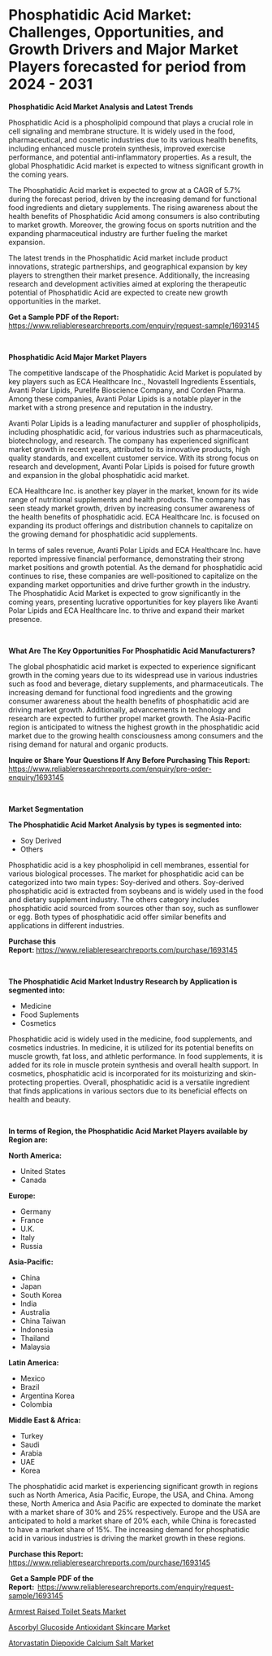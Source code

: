 <p><h1>Phosphatidic Acid Market: Challenges, Opportunities, and Growth Drivers and Major Market Players forecasted for period from 2024 - 2031</h1></p><p><strong>Phosphatidic Acid Market Analysis and Latest Trends</strong></p>
<p><p>Phosphatidic Acid is a phospholipid compound that plays a crucial role in cell signaling and membrane structure. It is widely used in the food, pharmaceutical, and cosmetic industries due to its various health benefits, including enhanced muscle protein synthesis, improved exercise performance, and potential anti-inflammatory properties. As a result, the global Phosphatidic Acid market is expected to witness significant growth in the coming years.</p><p>The Phosphatidic Acid market is expected to grow at a CAGR of 5.7% during the forecast period, driven by the increasing demand for functional food ingredients and dietary supplements. The rising awareness about the health benefits of Phosphatidic Acid among consumers is also contributing to market growth. Moreover, the growing focus on sports nutrition and the expanding pharmaceutical industry are further fueling the market expansion.</p><p>The latest trends in the Phosphatidic Acid market include product innovations, strategic partnerships, and geographical expansion by key players to strengthen their market presence. Additionally, the increasing research and development activities aimed at exploring the therapeutic potential of Phosphatidic Acid are expected to create new growth opportunities in the market.</p></p>
<p><strong>Get a Sample PDF of the Report:&nbsp;</strong> <a href="https://www.reliableresearchreports.com/enquiry/request-sample/1693145">https://www.reliableresearchreports.com/enquiry/request-sample/1693145</a></p>
<p>&nbsp;</p>
<p><strong>Phosphatidic Acid Major Market Players</strong></p>
<p><p>The competitive landscape of the Phosphatidic Acid Market is populated by key players such as ECA Healthcare Inc., Novastell Ingredients Essentials, Avanti Polar Lipids, Purelife Bioscience Company, and Corden Pharma. Among these companies, Avanti Polar Lipids is a notable player in the market with a strong presence and reputation in the industry. </p><p>Avanti Polar Lipids is a leading manufacturer and supplier of phospholipids, including phosphatidic acid, for various industries such as pharmaceuticals, biotechnology, and research. The company has experienced significant market growth in recent years, attributed to its innovative products, high quality standards, and excellent customer service. With its strong focus on research and development, Avanti Polar Lipids is poised for future growth and expansion in the global phosphatidic acid market.</p><p>ECA Healthcare Inc. is another key player in the market, known for its wide range of nutritional supplements and health products. The company has seen steady market growth, driven by increasing consumer awareness of the health benefits of phosphatidic acid. ECA Healthcare Inc. is focused on expanding its product offerings and distribution channels to capitalize on the growing demand for phosphatidic acid supplements.</p><p>In terms of sales revenue, Avanti Polar Lipids and ECA Healthcare Inc. have reported impressive financial performance, demonstrating their strong market positions and growth potential. As the demand for phosphatidic acid continues to rise, these companies are well-positioned to capitalize on the expanding market opportunities and drive further growth in the industry. The Phosphatidic Acid Market is expected to grow significantly in the coming years, presenting lucrative opportunities for key players like Avanti Polar Lipids and ECA Healthcare Inc. to thrive and expand their market presence.</p></p>
<p>&nbsp;</p>
<p><strong>What Are The Key Opportunities For Phosphatidic Acid Manufacturers?</strong></p>
<p><p>The global phosphatidic acid market is expected to experience significant growth in the coming years due to its widespread use in various industries such as food and beverage, dietary supplements, and pharmaceuticals. The increasing demand for functional food ingredients and the growing consumer awareness about the health benefits of phosphatidic acid are driving market growth. Additionally, advancements in technology and research are expected to further propel market growth. The Asia-Pacific region is anticipated to witness the highest growth in the phosphatidic acid market due to the growing health consciousness among consumers and the rising demand for natural and organic products.</p></p>
<p><strong>Inquire or Share Your Questions If Any Before Purchasing This Report:</strong> <a href="https://www.reliableresearchreports.com/enquiry/pre-order-enquiry/1693145">https://www.reliableresearchreports.com/enquiry/pre-order-enquiry/1693145</a></p>
<p>&nbsp;</p>
<p><strong>Market Segmentation</strong></p>
<p><strong>The Phosphatidic Acid Market Analysis by types is segmented into:</strong></p>
<p><ul><li>Soy Derived</li><li>Others</li></ul></p>
<p><p>Phosphatidic acid is a key phospholipid in cell membranes, essential for various biological processes. The market for phosphatidic acid can be categorized into two main types: Soy-derived and others. Soy-derived phosphatidic acid is extracted from soybeans and is widely used in the food and dietary supplement industry. The others category includes phosphatidic acid sourced from sources other than soy, such as sunflower or egg. Both types of phosphatidic acid offer similar benefits and applications in different industries.</p></p>
<p><strong>Purchase this Report:&nbsp;</strong><a href="https://www.reliableresearchreports.com/purchase/1693145">https://www.reliableresearchreports.com/purchase/1693145</a></p>
<p>&nbsp;</p>
<p><strong>The Phosphatidic Acid Market Industry Research by Application is segmented into:</strong></p>
<p><ul><li>Medicine</li><li>Food Suplements</li><li>Cosmetics</li></ul></p>
<p><p>Phosphatidic acid is widely used in the medicine, food supplements, and cosmetics industries. In medicine, it is utilized for its potential benefits on muscle growth, fat loss, and athletic performance. In food supplements, it is added for its role in muscle protein synthesis and overall health support. In cosmetics, phosphatidic acid is incorporated for its moisturizing and skin-protecting properties. Overall, phosphatidic acid is a versatile ingredient that finds applications in various sectors due to its beneficial effects on health and beauty.</p></p>
<p>&nbsp;</p>
<p><strong>In terms of Region, the Phosphatidic Acid Market Players available by Region are:</strong></p>
<p>
    <p> <strong> North America: </strong>
        <ul>
            <li>United States</li>
            <li>Canada</li>
        </ul>
        </p> 
    <p> <strong> Europe: </strong>
        <ul>
            <li>Germany</li>
            <li>France</li>
            <li>U.K.</li>
            <li>Italy</li>
            <li>Russia</li>
        </ul>
        </p> 
    <p> <strong> Asia-Pacific: </strong>
        <ul>
            <li>China</li>
            <li>Japan</li>
            <li>South Korea</li>
            <li>India</li>
            <li>Australia</li>
            <li>China Taiwan</li>
            <li>Indonesia</li>
            <li>Thailand</li>
            <li>Malaysia</li>
        </ul>
        </p> 
    <p> <strong> Latin America: </strong>
        <ul>
            <li>Mexico</li>
            <li>Brazil</li>
            <li>Argentina Korea</li>
            <li>Colombia</li>
        </ul>
        </p> 
    <p> <strong> Middle East & Africa: </strong>
        <ul>
            <li>Turkey</li>
            <li>Saudi</li>
            <li>Arabia</li>
            <li>UAE</li>
            <li>Korea</li>
        </ul>
    </p>
    </p>
<p><p>The phosphatidic acid market is experiencing significant growth in regions such as North America, Asia Pacific, Europe, the USA, and China. Among these, North America and Asia Pacific are expected to dominate the market with a market share of 30% and 25% respectively. Europe and the USA are anticipated to hold a market share of 20% each, while China is forecasted to have a market share of 15%. The increasing demand for phosphatidic acid in various industries is driving the market growth in these regions.</p></p>
<p><strong>Purchase this Report: </strong><a href="https://www.reliableresearchreports.com/purchase/1693145">https://www.reliableresearchreports.com/purchase/1693145</a></p>
<p>&nbsp;<strong>Get a Sample PDF of the Report:&nbsp;&nbsp;</strong><a href="https://www.reliableresearchreports.com/enquiry/request-sample/1693145">https://www.reliableresearchreports.com/enquiry/request-sample/1693145</a></p>
<p><strong></strong></p>
<p><p><a href="https://view.publitas.com/reportprime-1/armrest-raised-toilet-seats-market-growth-market-trends-covid-19-impact-and-forecasts-for-period-from-2024-2031/">Armrest Raised Toilet Seats Market</a></p><p><a href="https://view.publitas.com/reportprime-1/ascorbyl-glucoside-antioxidant-skincare-market-size-furnishes-valuable-information-encompassing-market-share-market-trends-and-projections-spanning-from-2024-to-2031/">Ascorbyl Glucoside Antioxidant Skincare Market</a></p><p><a href="https://view.publitas.com/reportprime-1/atorvastatin-diepoxide-calcium-salt-market-research-report-forecasted-for-period-from-2024-2031-by-market-type-market-application-and-region/">Atorvastatin Diepoxide Calcium Salt Market</a></p></p>